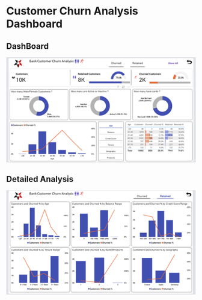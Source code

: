 # Customer Churn Analysis Dashboard

## DashBoard
![image](https://github.com/Shaikh-areeb/Customer_Churn_Dashboard-PowerBI/blob/main/Dashboard%20Images/Screenshot%202025-01-24%20024142.png)

## Detailed Analysis
![images](https://github.com/Shaikh-areeb/Customer_Churn_Dashboard-PowerBI/blob/main/Dashboard%20Images/Screenshot%202025-01-24%20023749.png)
